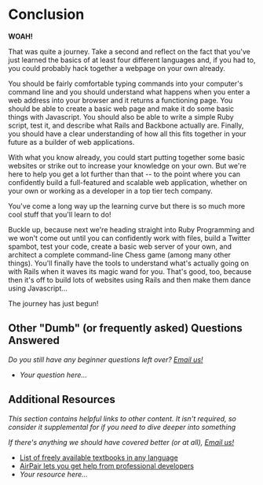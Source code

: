 # Conclusion

**WOAH!** 

That was quite a journey.  Take a second and reflect on the fact that you've just learned the basics of at least four different languages and, if you had to, you could probably hack together a webpage on your own already.  

You should be fairly comfortable typing commands into your computer's command line and you should understand what happens when you enter a web address into your browser and it returns a functioning page.  You should be able to create a basic web page and make it do some basic things with Javascript.  You should also be able to write a simple Ruby script, test it, and describe what Rails and Backbone actually are.  Finally, you should have a clear understanding of how all this fits together in your future as a builder of web applications.

With what you know already, you could start putting together some basic websites or strike out to increase your knowledge on your own.  But we're here to help you get a lot further than that -- to the point where you can confidently build a full-featured and scalable web application, whether on your own or working as a developer in a top tier tech company.  

You've come a long way up the learning curve but there is so much more cool stuff that you'll learn to do!

Buckle up, because next we're heading straight into Ruby Programming and we won't come out until you can confidently work with files, build a Twitter spambot, test your code, create a basic web server of your own, and architect a complete command-line Chess game (among many other things).  You'll finally have the tools to understand what's actually going on with Rails when it waves its magic wand for you.  That's good, too, because then it's off to build lots of websites using Rails and then make them dance using Javascript...  

The journey has just begun!

## Other "Dumb" (or frequently asked) Questions Answered

*Do you still have any beginner questions left over? [Email us!](mailto:curriculum@theodinproject.com)*

* *Your question here...*

## Additional Resources

*This section contains helpful links to other content. It isn't required, so consider it supplemental for if you need to dive deeper into something*


*If there's anything we should have covered better (or at all), [Email us!](mailto:curriculum@theodinproject.com)*

* [List of freely available textbooks in any language](https://github.com/vhf/free-programming-books/blob/master/free-programming-books.md)
* [AirPair lets you get help from professional developers](http://www.airpair.com)
* *Your resource here...*
